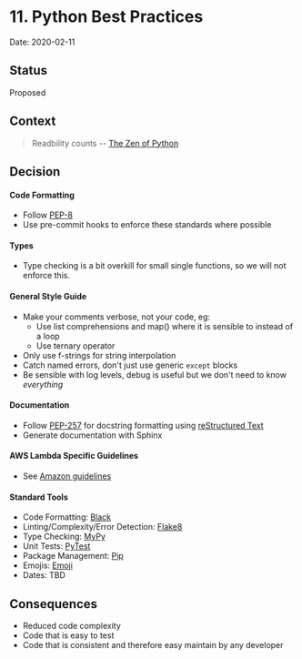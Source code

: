 # 11. Python Best Practices

Date: 2020-02-11

## Status

Proposed

## Context

> Readbility counts -- [The Zen of Python](https://www.python.org/dev/peps/pep-0020/)


## Decision


#### Code Formatting

* Follow [PEP-8](https://www.python.org/dev/peps/pep-0008/) 
* Use pre-commit hooks to enforce these standards where possible 

#### Types

* Type checking is a bit overkill for small single functions, so we will not enforce this.

#### General Style Guide
* Make your comments verbose, not your code, eg:
    * Use list comprehensions and map() where it is sensible to instead of a loop
    * Use ternary operator
* Only use f-strings for string interpolation
* Catch  named errors, don't just use generic `except` blocks
* Be sensible with log levels, debug is useful but we don't need to know *everything*


#### Documentation

* Follow [PEP-257](https://www.python.org/dev/peps/pep-0257/) for docstring formatting using [reStructured Text](https://www.writethedocs.org/guide/writing/reStructuredText/)
* Generate documentation with Sphinx


#### AWS Lambda Specific Guidelines 
* See [Amazon guidelines](https://docs.aws.amazon.com/lambda/latest/dg/best-practices.html)

#### Standard Tools
* Code Formatting: [Black](https://black.readthedocs.io/en/stable/)
* Linting/Complexity/Error Detection: [Flake8](https://flake8.pycqa.org/en/latest/)
* Type Checking: [MyPy](http://mypy-lang.org/)
* Unit Tests: [PyTest](https://docs.pytest.org/en/latest/)
* Package Management: [Pip](https://pypi.org/project/pip/)
* Emojis: [Emoji](https://pypi.org/project/emoji/)
* Dates: TBD




## Consequences

* Reduced code complexity
* Code that is easy to test 
* Code that is consistent and therefore easy maintain by any developer

